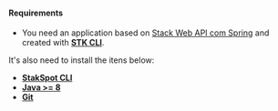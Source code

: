#### **Requirements**
- You need an application based on [Stack Web API com Spring](https://github.com/stack-spot/graphene-java-api-stack/tree/main/spring-web-api-template) and created with [**STK CLI**](https://stackspot.com/).


It's also need to install the itens below:
- [**StakSpot CLI**](https://docs.stackspot.com/v3.0.0/os-cli/installation/)
- [**Java >= 8**](https://openjdk.org/)
- [**Git**](https://git-scm.com/)
